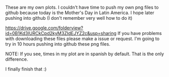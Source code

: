These are my own plots. I couldn't have time to push my own png files to github because today is the Mother's Day in Latin America. I hope later pushing into github (I don't remember very well how to do it)

https://drive.google.com/folderview?id=0B1Kd3IURCkCpd2kyM3ZIdEJYZ2c&usp=sharing
If you have problems with downloading these files please make a issue or request.
I'm going to try in 10 hours pushing into github these png files.

NOTE: If you see, times in my plot are in spanish by default. That is the only difference.  

I finally finish that :)

